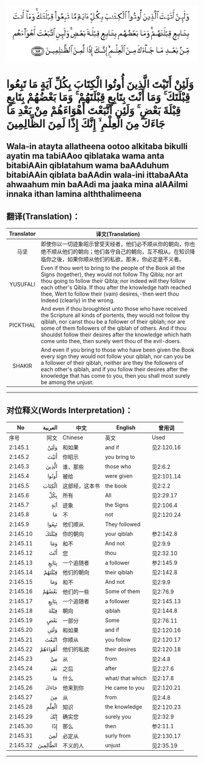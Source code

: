 ![002:145](images/002_145.gif)

#   وَلَئِنْ أَتَيْتَ الَّذِينَ أُوتُوا الْكِتَابَ بِكُلِّ آيَةٍ مَا تَبِعُوا قِبْلَتَكَ ۚ وَمَا أَنْتَ بِتَابِعٍ قِبْلَتَهُمْ ۚ وَمَا بَعْضُهُمْ بِتَابِعٍ قِبْلَةَ بَعْضٍ ۚ وَلَئِنِ اتَّبَعْتَ أَهْوَاءَهُمْ مِنْ بَعْدِ مَا جَاءَكَ مِنَ الْعِلْمِ ۙ إِنَّكَ إِذًا لَمِنَ الظَّالِمِينَ 

## Wala-in atayta allatheena ootoo alkitaba bikulli ayatin ma tabiAAoo qiblataka wama anta bitabiAAin qiblatahum wama baAAduhum bitabiAAin qiblata baAAdin wala-ini ittabaAAta ahwaahum min baAAdi ma jaaka mina alAAilmi innaka ithan lamina alththalimeena

## 翻译(Translation)：

| Translator | 译文(Translation)                                            |
|:----------:| ------------------------------------------------------------ |
| 马坚       | 即使你以一切迹象昭示曾受天经者，他们必不顺从你的朝向，你也绝不顺从他们的朝向；他们各守自己的朝向，互不相从。在知识降临你之後，如果你顺从他们的私欲，那末，你必定是不义者。 |
| YUSUFALI   | Even if thou wert to bring to the people of the Book all the Signs (together), they would not follow Thy Qibla; nor art thou going to follow their Qibla; nor indeed will they follow each other's Qibla. If thou after the knowledge hath reached thee, Wert to follow their (vain) desires,-then wert thou Indeed (clearly) in the wrong. |
| PICKTHAL   | And even if thou broughtest unto those who have received the Scripture all kinds of portents, they would not follow thy qiblah, nor canst thou be a follower of their qiblah; nor are some of them followers of the qiblah of others. And if thou shouldst follow their desires after the knowledge which hath come unto thee, then surely wert thou of the evil-doers. |
| SHAKIR     | And even if you bring to those who have been given the Book every sign they would not follow your qiblah, nor can you be a follower of their qiblah, neither are they the followers of each other's qiblah, and if you follow their desires after the knowledge that has come to you, then you shall most surely be among the unjust. |

---

## 对位释义(Words Interpretation)：

| No       |  العربية | 中文           | English          | 曾用词     |
| -------- | -------: | -------------- | ---------------- | ---------- |
| 序号     |     阿文 | Chinese        | 英文             | Used       |
| 2:145.1  |     وَلَئِنْ | 和如果         | and if           | 见2:120.16 |
| 2:145.2  |     أَتَيْتَ | 你昭示         | you bring to     |            |
| 2:145.3  |    الَّذِينَ | 谁，那些       | those who        | 见2:6.2    |
| 2:145.4  |    أُوتُوا | 被给           | were given       | 见2:101.14 |
| 2:145.5  |   الْكِتَابَ | 这部经，这本书 | the book         | 见2:2.2    |
| 2:145.6  |      بِكُلِّ | 所有           | All              | 见2:29.17  |
| 2:145.7  |      آيَةٍ | 迹象           | the Signs        | 见2:106.4  |
| 2:145.8  |       مَا | 不             | not              | 见2:120.24 |
| 2:145.9  |    تَبِعُوا | 他们顺从       | They followed    |            |
| 2:145.10 |    قِبْلَتَكَ | 你的朝向       | your qiblah      | 参2:142.8  |
| 2:145.11 |      وَمَا | 和不           | And not          | 见2:9.9    |
| 2:145.12 |      أَنْتَ | 您             | thou             | 见2:32.10  |
| 2:145.13 |    بِتَابِعٍ | 一个追随者     | a follower       | 参2:145.9  |
| 2:145.14 |   قِبْلَتَهُمْ | 他们的朝向     | their qiblah     | 见2:142.8  |
| 2:145.15 |      وَمَا | 和不           | And not          | 见2:9.9    |
| 2:145.16 |    بَعْضُهُمْ | 他们的一些     | Some of them     | 见2:76.9   |
| 2:145.17 |    بِتَابِعٍ | 一个追随者     | a follower       | 见2:145.13 |
| 2:145.18 |     قِبْلَةَ | 朝向           | qiblah           | 见2:144.8  |
| 2:145.19 |      بَعْضٍ | 一部分         | Some             | 见2:76.11  |
| 2:145.20 |     وَلَئِنِ | 和如果         | and if           | 见2:120.16 |
| 2:145.21 |    اتَّبَعْتَ | 你顺从         | you follow       | 见2:120.17 |
| 2:145.22 |  أَهْوَاءَهُمْ | 他们的私欲     | their desires    | 见2:120.18 |
| 2:145.23 |       مِنْ | 从             | from             | 见2:4.8    |
| 2:145.24 |      بَعْدِ | 之后           | after            | 见2:27.6   |
| 2:145.25 |       مَا | 什么           | what/ that which | 见2:17.8   |
| 2:145.26 |     جَاءَكَ | 他来到你       | He came to you   | 见2:120.21 |
| 2:145.27 |       مِنَ | 从             | from             | 见2:4.8    |
| 2:145.28 |    الْعِلْمِ | 知识           | the knowledge    | 见2:120.23 |
| 2:145.29 |      إِنَّكَ | 确实您         | surely you       | 见2:32.9   |
| 2:145.30 |      إِذًا | 那么           | then             | 参2:11.1   |
| 2:145.31 |      لَمِنَ | 必定从         | surly from       | 见2:130.17 |
| 2:145.32 | الظَّالِمِينَ | 不义的人       | unjust           | 见2:35.19  |

---
